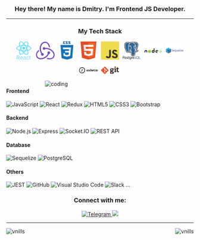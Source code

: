 ### <div align='center'>Hey there! My name is Dmitry. I'm Frontend JS Developer.</div>

***

### <div align='center'>My Tech Stack</div>

<div align='center' id="stackBox">
   <img src="https://github.com/devicons/devicon/blob/master/icons/react/react-original-wordmark.svg" title="React" alt="React" width="50" height="50"/>&nbsp;
  <img src="https://github.com/devicons/devicon/blob/master/icons/redux/redux-original.svg" title="Redux" alt="Redux " width="50" height="50"/>&nbsp;
  <img src="https://github.com/devicons/devicon/blob/master/icons/css3/css3-plain-wordmark.svg"  title="CSS3" alt="CSS" width="50" height="50"/>&nbsp;
  <img src="https://github.com/devicons/devicon/blob/master/icons/html5/html5-original.svg" title="HTML5" alt="HTML" width="50" height="50"/>&nbsp;
  <img src="https://github.com/devicons/devicon/blob/master/icons/javascript/javascript-original.svg" title="JavaScript" alt="JavaScript" width="50" height="50"/>&nbsp;
  <img src="https://github.com/devicons/devicon/blob/master/icons/postgresql/postgresql-original-wordmark.svg" title="PostgreSQL"  alt="PostgreSQL" width="50" height="50"/>&nbsp;
  <img src="https://github.com/devicons/devicon/blob/master/icons/nodejs/nodejs-original-wordmark.svg" title="NodeJS" alt="NodeJS" width="50" height="50"/>&nbsp;
  <img src="https://github.com/devicons/devicon/blob/master/icons/sequelize/sequelize-original-wordmark.svg" title="Sequeize" **alt="Sequeize" width="50" height="50"/>&nbsp;
  <img src="https://github.com/devicons/devicon/blob/master/icons/socketio/socketio-original-wordmark.svg" title="SocketIO" **alt="SocketIO" width="50" height="50"/>&nbsp;
  <img src="https://github.com/devicons/devicon/blob/master/icons/git/git-original-wordmark.svg" title="Git" **alt="Git" width="50" height="50"/>&nbsp;
</div>
 
 
 
<img align="right" alt="coding" width="400" src="https://c.tenor.com/2uyENRmiUt0AAAAC/coding.gif">

#### Frontend
![JavaScript](https://img.shields.io/badge/-JavaScript-000?&logo=JavaScript)
![React](https://img.shields.io/badge/-React-000?&logo=React)
![Redux](https://img.shields.io/badge/-Redux-000?&logo=Redux)
![HTML5](https://img.shields.io/badge/-HTML5-000?&logo=HTML5)
![CSS3](https://img.shields.io/badge/-CSS3-000?&logo=CSS3)
![Bootstrap](https://img.shields.io/badge/-Bootstrap-000?&logo=Bootstrap)
#### Backend
![Node.js](https://img.shields.io/badge/-Node.js-000?&logo=Node.js)
![Express](https://img.shields.io/badge/-Express-000?&logo=Express)
![Socket.IO](https://img.shields.io/badge/-Socket.IO-000?&logo=Socket.IO)
![REST API](https://img.shields.io/badge/-REST-000?&logo=REST)
#### Database
![Sequelize](https://img.shields.io/badge/-Sequelize-000?&logo=Sequelize)
![PostgreSQL](https://img.shields.io/badge/-PostgreSQL-000?&logo=PostgreSQL)
#### Others
![JEST](https://img.shields.io/badge/-JEST-000?&logo=JEST)
![GitHub](https://img.shields.io/badge/-GitHub-000?&logo=GitHub)
![Visual Studio Code](https://img.shields.io/badge/-Visual%20Studio%20Code-000?&logo=Visual%20Studio%20Code)
![Slack](https://img.shields.io/badge/-Slack-000?&logo=Slack)
...
<div align='center' id="badges">
  <h3 align='center'>Connect with me:</h3>
  <a href="https://t.me/vnills">
    <img src="https://upload.wikimedia.org/wikipedia/commons/thumb/8/82/Telegram_logo.svg/512px-Telegram_logo.svg.png" alt="Telegram" width="50px"/>
  </a>
  <a name="gmail" href="mailto:dmitryemelyanov9@gmail.com"> 
    <img src="https://img.icons8.com/color/48/000000/gmail-new.png"/>
  </a> 
   
***
   
<p><img align="left" src="https://github-readme-stats.vercel.app/api/top-langs?username=vnills&show_icons=true&locale=en&layout=compact" alt="vnills" /></p>

<p><img align="right" height="150" src="https://github-readme-streak-stats.herokuapp.com/?user=vnills&" alt="vnills" /></p>

